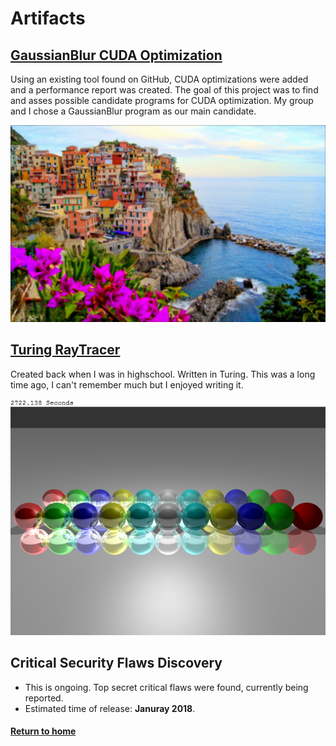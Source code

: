 
# Artifacts
## [GaussianBlur CUDA Optimization](https://wiki.cdot.senecacollege.ca/wiki/BETTERRED)
Using an existing tool found on GitHub, CUDA optimizations were added and a performance report was created.
The goal of this project was to find and asses possible candidate programs for CUDA optimization.
My group and I chose a GaussianBlur program as our main candidate.

![Example Pic GaussianBlur](Artifacts/GaussianBlurCUDA/Cinque_terre_BLURRED.jpg "This is what a blurred picture looks like")

## [Turing RayTracer](Artifacts/RayTracer)
Created back when I was in highschool.  Written in Turing.
This was a long time ago, I can't remember much but I enjoyed writing it.
  
![Example Pic Raytrace](Artifacts/RayTracer/example.png "This is a rendered image")
  
## Critical Security Flaws Discovery
  * This is ongoing.  Top secret critical flaws were found, currently being reported.
  * Estimated time of release: **Januray 2018**.    

#### [Return to home](https://github.com/jryga/Portfolio)